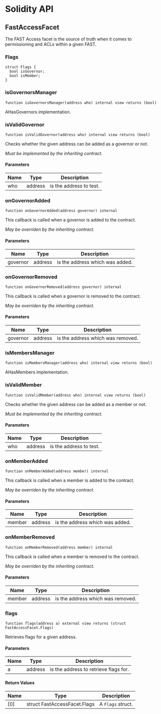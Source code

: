 # Solidity API

## FastAccessFacet

The FAST Access facet is the source of truth when it comes to
permissioning and ACLs within a given FAST.

### Flags

```solidity
struct Flags {
  bool isGovernor;
  bool isMember;
}
```

### isGovernorsManager

```solidity
function isGovernorsManager(address who) internal view returns (bool)
```

AHasGovernors implementation.

### isValidGovernor

```solidity
function isValidGovernor(address who) internal view returns (bool)
```

Checks whether the given address can be added as a governor or not.

_Must be implemented by the inheriting contract._

#### Parameters

| Name | Type | Description |
| ---- | ---- | ----------- |
| who | address | is the address to test. |

### onGovernorAdded

```solidity
function onGovernorAdded(address governor) internal
```

This callback is called when a governor is added to the contract.

_May be overriden by the inheriting contract._

#### Parameters

| Name | Type | Description |
| ---- | ---- | ----------- |
| governor | address | is the address which was added. |

### onGovernorRemoved

```solidity
function onGovernorRemoved(address governor) internal
```

This callback is called when a governor is removed to the contract.

_May be overriden by the inheriting contract._

#### Parameters

| Name | Type | Description |
| ---- | ---- | ----------- |
| governor | address | is the address which was removed. |

### isMembersManager

```solidity
function isMembersManager(address who) internal view returns (bool)
```

AHasMembers implementation.

### isValidMember

```solidity
function isValidMember(address who) internal view returns (bool)
```

Checks whether the given address can be added as a member or not.

_Must be implemented by the inheriting contract._

#### Parameters

| Name | Type | Description |
| ---- | ---- | ----------- |
| who | address | is the address to test. |

### onMemberAdded

```solidity
function onMemberAdded(address member) internal
```

This callback is called when a member is added to the contract.

_May be overriden by the inheriting contract._

#### Parameters

| Name | Type | Description |
| ---- | ---- | ----------- |
| member | address | is the address which was added. |

### onMemberRemoved

```solidity
function onMemberRemoved(address member) internal
```

This callback is called when a member is removed to the contract.

_May be overriden by the inheriting contract._

#### Parameters

| Name | Type | Description |
| ---- | ---- | ----------- |
| member | address | is the address which was removed. |

### flags

```solidity
function flags(address a) external view returns (struct FastAccessFacet.Flags)
```

Retrieves flags for a given address.

#### Parameters

| Name | Type | Description |
| ---- | ---- | ----------- |
| a | address | is the address to retrieve flags for. |

#### Return Values

| Name | Type | Description |
| ---- | ---- | ----------- |
| [0] | struct FastAccessFacet.Flags | A `Flags` struct. |

